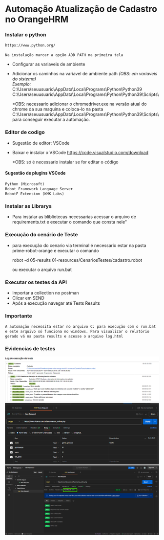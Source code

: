 # Automação Atualização de Cadastro no OrangeHRM

### Instalar o python

    https://www.python.org/

    Na instalação marcar a opção ADD PATH na primeira tela

-   Configurar as variaveis de ambiente

-   Adicionar os caminhos na variavel de ambiente path *(OBS: em variaveis do sistema)*<br>
    *Exemplo:*
    C:\Users\seuusuario\AppData\Local\Programs\Python\Python39\
     C:\Users\seuusuario\AppData\Local\Programs\Python\Python39\Scripts\
    
    *OBS: necessario adicionar o chromedriver.exe na versão atual do chrome da sua maquina e coloca-lo na pasta C:\Users\seuusuario\AppData\Local\Programs\Python\Python39\Scripts\ para conseguir executar a automação.

### Editor de codigo

-   Sugestão de editor: VSCode

-   Baixar e instalar o VSCode
    https://code.visualstudio.com/download

    *OBS: só é necessario instalar se for editar o código

#### Sugestão de plugins VSCode

    Python (Microsoft)
    Robot Framework Language Server
    RobotF Extension (KMK Labs)

### Instalar as Librarys
- Para instalar as  blibliotecas necessarias acessar o arquivo de requirements.txt e executar o comando que consta nele"

### Execução do cenário de Teste
-   para execução do cenario via terminal é necessario estar na pasta prime-robot-orange e executar o comando 

    robot -d 05-results 01-resources/CenariosTestes/cadastro.robot 

    ou executar o arquivo run.bat

### Executar os testes da API
- Importar a collection no postman
- Clicar em SEND
- Após a execução navegar até Tests Results

### Importante
    A automação necessita estar no arquivo C: para execução com o run.bat e este arquivo só funciona no windows. Para visualizar o relatório gerado vá na pasta results e acesse o arquivo log.html

### Evidencias de testes
![log](./prime-robot-orange/04-img/log.png)
![api](./prime-robot-orange/04-img/api01.png)
![api](./prime-robot-orange/04-img/api02.png)
